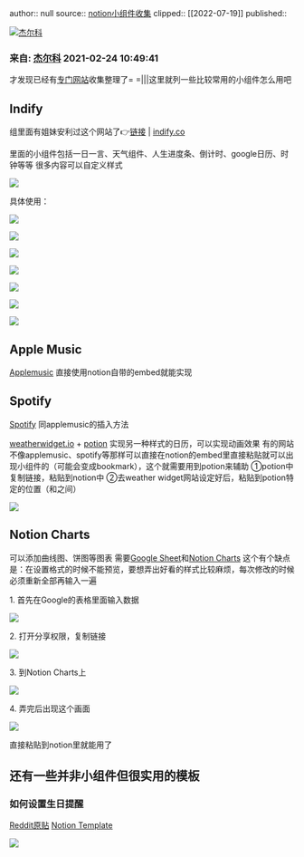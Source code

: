 author:: null
source:: [notion小组件收集](https://www.douban.com/group/topic/212623820/?_i=82029332inecFS)
clipped:: [[2022-07-19]]
published:: 

[![杰尔科](https://img2.doubanio.com/icon/up230300419-2.jpg)](https://www.douban.com/people/jalkol/)

### 来自: [杰尔科](https://www.douban.com/people/jalkol/) 2021-02-24 10:49:41

才发现已经有[专门网站](https://apption.co/)收集整理了= =|||这里就列一些比较常用的小组件怎么用吧

## Indify

组里面有姐妹安利过这个网站了👉[链接](https://www.douban.com/group/topic/192838389/) | [indify.co](https://indify.co/)

里面的小组件包括一日一言、天气组件、人生进度条、倒计时、google日历、时钟等等 很多内容可以自定义样式

![](https://img3.doubanio.com/view/group_topic/l/public/p492765110.webp)

具体使用：

![](https://img3.doubanio.com/view/group_topic/l/public/p492768300.webp)

![](https://img9.doubanio.com/view/group_topic/l/public/p492766246.webp)

![](https://img2.doubanio.com/view/group_topic/l/public/p492766461.webp)

![](https://img3.doubanio.com/view/group_topic/l/public/p492767400.webp)

![](https://img1.doubanio.com/view/group_topic/l/public/p492768547.webp)

![](https://img9.doubanio.com/view/group_topic/l/public/p492768574.webp)

![](https://img1.doubanio.com/view/group_topic/l/public/p492768517.webp)

## Apple Music

[Applemusic](https://www.apple.com/music/) 直接使用notion自带的embed就能实现

## Spotify

[Spotify](https://www.spotify.com/us/home/) 同applemusic的插入方法

[weatherwidget.io](https://weatherwidget.io/) + [potion](https://www.notion.so/Create-a-widget-in-5-minutes-865211938cfb4ef2aad53d67da476736) 实现另一种样式的日历，可以实现动画效果 有的网站不像applemusic、spotify等那样可以直接在notion的embed里直接粘贴就可以出现小组件的（可能会变成bookmark），这个就需要用到potion来辅助 ①potion中复制链接，粘贴到notion中 ②去weather widget网站设定好后，粘贴到potion特定的位置（<body>和</body>之间）

![](https://img2.doubanio.com/view/group_topic/l/public/p405487201.webp)

## Notion Charts

可以添加曲线图、饼图等图表 需要[Google Sheet](https://docs.google.com/spreadsheets/)和[Notion Charts](https://www.notion.vip/charts/) 这个有个缺点是：在设置格式的时候不能预览，要想弄出好看的样式比较麻烦，每次修改的时候必须重新全部再输入一遍

1\. 首先在Google的表格里面输入数据

![](https://img9.doubanio.com/view/group_topic/l/public/p423312615.webp)

2\. 打开分享权限，复制链接

![](https://img1.doubanio.com/view/group_topic/l/public/p423319077.webp)

3\. 到Notion Charts上

![](https://img2.doubanio.com/view/group_topic/l/public/p423331181.webp)

4\. 弄完后出现这个画面

![](https://img9.doubanio.com/view/group_topic/l/public/p423332856.webp)

直接粘贴到notion里就能用了

## 还有一些并非小组件但很实用的模板

### 如何设置生日提醒

[Reddit原贴](https://www.reddit.com/r/Notion/comments/jwo1l2/birthday_tracking_template/) [Notion Template](https://www.notion.so/Birthday-Planning-008d4f1db54e48718c5bbf524183b9d2)

![](https://img2.doubanio.com/view/group_topic/l/public/p423308213.webp)